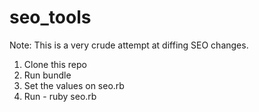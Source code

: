 # seo_tools

Note: This is a very crude attempt at diffing SEO changes.

1. Clone this repo
2. Run bundle
3. Set the values on seo.rb
4. Run - ruby seo.rb